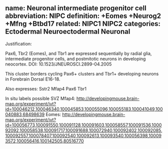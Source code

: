 name: Neuronal intermediate progenitor cell
abbreviation: NIPC
definition: +Eomes +Neurog2 +Mfng +Btbd17
related: NIPC1 NIPC2
categories: Ectodermal Neuroectodermal Neuronal
---

Justification:

Pax6, Tbr2 (Eomes), and Tbr1 are expressed sequentially by radial glia, 
intermediate progenitor cells, and postmitotic neurons in developing neocortex.
DOI: 10.1523/JNEUROSCI.2899-04.2005

This cluster borders cycling Pax6+ clusters and Tbr1+ developing neurons 
in Forebrain Dorsal E16-18. 

Also expresses:
Sstr2
Mfap4
Pax6
Tbr1

In situ labels possible SVZ 
Mfap4: http://developingmouse.brain-map.org/experiment/ivt?id=100046212,100046340,100045853,100055096,100055183,100041049,100040883,68498639
Eomes: http://developingmouse.brain-map.org/experiment/ivt?id=100056773,100091550,100091128,100091603,100058557,100091536,100092092,100058538,100091717,100091688,100072940,100092402,100092085,100092557,100078407,100092540,100092613,100093540,100056398,100093572,100056416,100142505,80516770

